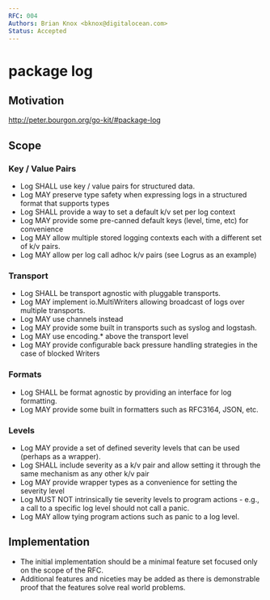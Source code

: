 ```yaml
---
RFC: 004
Authors: Brian Knox <bknox@digitalocean.com>
Status: Accepted
---
```


# package log

## Motivation

http://peter.bourgon.org/go-kit/#package-log

## Scope

### Key / Value Pairs
*	Log SHALL use key / value pairs for structured data.
*	Log MAY preserve type safety when expressing logs in a structured format that supports types
*	Log SHALL provide a way to set a default k/v set per log context
*	Log MAY provide some pre-canned default keys (level, time, etc) for convenience
*	Log MAY allow multiple stored logging contexts each with a different set of k/v pairs.
*	Log MAY allow per log call adhoc k/v pairs (see Logrus as an example)

### Transport
*	Log SHALL be transport agnostic with pluggable transports.
*	Log MAY implement io.MultiWriters allowing broadcast of logs over multiple transports.
*	Log MAY use channels instead
*	Log MAY provide some built in transports such as syslog and logstash.
*	Log MAY use encoding.* above the transport level
*	Log MAY provide configurable back pressure handling strategies in the case of blocked Writers

### Formats
*	Log SHALL be format agnostic by providing an interface for log formatting.
*	Log MAY provide some built in formatters such as RFC3164, JSON, etc.

### Levels
*	Log MAY provide a set of defined severity levels that can be used (perhaps as a wrapper).
*	Log SHALL include severity as a k/v pair and allow setting it through the same mechanism as any other k/v pair
*	Log MAY provide wrapper types as a convenience for setting the severity level
*	Log MUST NOT intrinsically tie severity levels to program actions - e.g., a call to a specific log level should not call a panic.
*	Log MAY allow tying program actions such as panic to a log level.

## Implementation

*	The initial implementation should be a minimal feature set focused only on the scope of the RFC.
*	Additional features and niceties may be added as there is demonstrable proof that the features solve real world problems.
